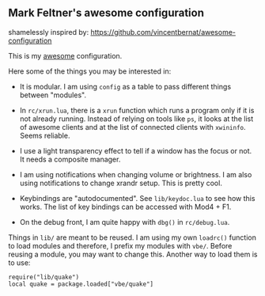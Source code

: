Mark Feltner's awesome configuration
--------------------------------------

shamelessly inspired by: https://github.com/vincentbernat/awesome-configuration

This is my [awesome](http://awesome.naquadah.org) configuration.

Here some of the things you may be interested in:

 - It is modular. I am using `config` as a table to pass different
   things between "modules".

 - In `rc/xrun.lua`, there is a `xrun` function which runs a program
   only if it is not already running. Instead of relying on tools like
   `ps`, it looks at the list of awesome clients and at the list of
   connected clients with `xwininfo`. Seems reliable.

 - I use a light transparency effect to tell if a window has the focus
   or not. It needs a composite manager.

 - I am using notifications when changing volume or brightness. I am
   also using notifications to change xrandr setup. This is pretty
   cool.
 
 - Keybindings are "autodocumented". See `lib/keydoc.lua` to see how
   this works. The list of key bindings can be accessed with Mod4 +
   F1.
   
 - On the debug front, I am quite happy with `dbg()` in
   `rc/debug.lua`.

Things in `lib/` are meant to be reused. I am using my own `loadrc()`
function to load modules and therefore, I prefix my modules with
`vbe/`. Before reusing a module, you may want to change this. Another
way to load them is to use:

	require("lib/quake")
	local quake = package.loaded["vbe/quake"]
